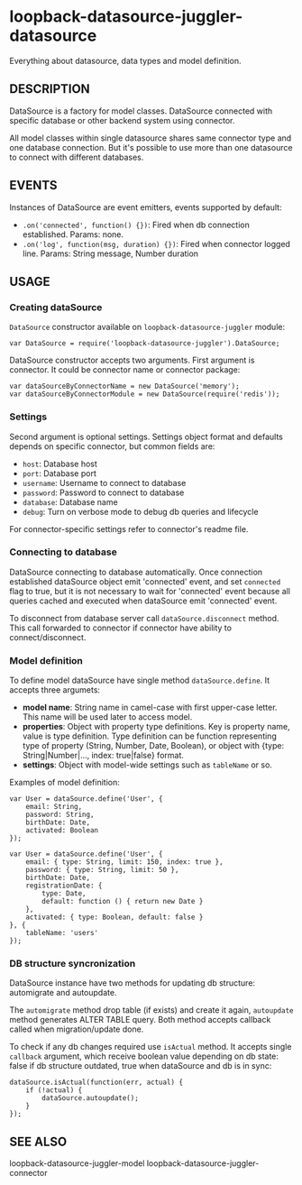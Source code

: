 # loopback-datasource-juggler-datasource

Everything about datasource, data types and model definition.

## DESCRIPTION

DataSource is a factory for model classes. DataSource connected with specific database or other
backend system using connector.

All model classes within single datasource shares same connector type and one database
connection. But it's possible to use more than one datasource to connect with
different databases.

## EVENTS

Instances of DataSource are event emitters, events supported by default:

* `.on('connected', function() {})`:
  Fired when db connection established. Params: none.
* `.on('log', function(msg, duration) {})`:
  Fired when connector logged line. Params: String message, Number duration

## USAGE

### Creating dataSource

`DataSource` constructor available on `loopback-datasource-juggler` module:

    var DataSource = require('loopback-datasource-juggler').DataSource;

DataSource constructor accepts two arguments. First argument is connector. It could be
connector name or connector package:

    var dataSourceByConnectorName = new DataSource('memory');
    var dataSourceByConnectorModule = new DataSource(require('redis'));

### Settings

Second argument is optional settings. Settings object format and defaults
depends on specific connector, but common fields are:

* `host`:
Database host
* `port`:
Database port
* `username`:
Username to connect to database
* `password`:
Password to connect to database
* `database`:
Database name
* `debug`:
Turn on verbose mode to debug db queries and lifecycle

For connector-specific settings refer to connector's readme file.

### Connecting to database

DataSource connecting to database automatically. Once connection established dataSource
object emit 'connected' event, and set `connected` flag to true, but it is not
necessary to wait for 'connected' event because all queries cached and executed
when dataSource emit 'connected' event.

To disconnect from database server call `dataSource.disconnect` method. This call
forwarded to connector if connector have ability to connect/disconnect.

### Model definition

To define model dataSource have single method `dataSource.define`. It accepts three
argumets:

* **model name**:
  String name in camel-case with first upper-case letter. This name will be used
  later to access model.
* **properties**:
  Object with property type definitions. Key is property name, value is type
  definition. Type definition can be function representing type of property
  (String, Number, Date, Boolean), or object with {type: String|Number|...,
  index: true|false} format.
* **settings**:
  Object with model-wide settings such as `tableName` or so.

Examples of model definition:

    var User = dataSource.define('User', {
        email: String,
        password: String,
        birthDate: Date,
        activated: Boolean
    });

    var User = dataSource.define('User', {
        email: { type: String, limit: 150, index: true },
        password: { type: String, limit: 50 },
        birthDate: Date,
        registrationDate: {
            type: Date,
            default: function () { return new Date }
        },
        activated: { type: Boolean, default: false }
    }, {
        tableName: 'users'
    });

### DB structure syncronization

DataSource instance have two methods for updating db structure: automigrate and
autoupdate.

The `automigrate` method drop table (if exists) and create it again,
`autoupdate` method generates ALTER TABLE query. Both method accepts callback
called when migration/update done.

To check if any db changes required use `isActual` method. It accepts single
`callback` argument, which receive boolean value depending on db state: false if
db structure outdated, true when dataSource and db is in sync:

    dataSource.isActual(function(err, actual) {
        if (!actual) {
            dataSource.autoupdate();
        }
    });

## SEE ALSO

loopback-datasource-juggler-model
loopback-datasource-juggler-connector
